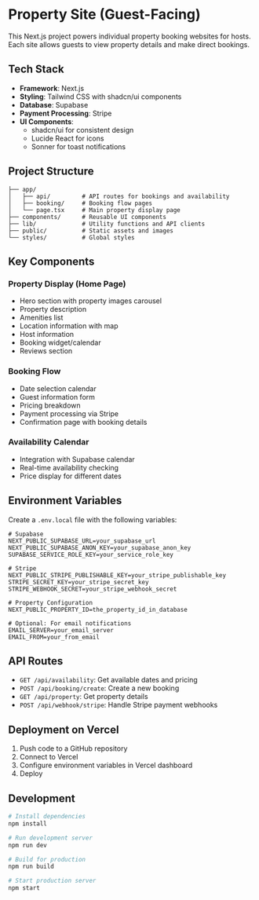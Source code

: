 # Property Site (Guest-Facing)

This Next.js project powers individual property booking websites for hosts. Each site allows guests to view property details and make direct bookings.

## Tech Stack

- **Framework**: Next.js
- **Styling**: Tailwind CSS with shadcn/ui components
- **Database**: Supabase
- **Payment Processing**: Stripe
- **UI Components**: 
  - shadcn/ui for consistent design
  - Lucide React for icons
  - Sonner for toast notifications

## Project Structure

```
├── app/
│   ├── api/         # API routes for bookings and availability
│   ├── booking/     # Booking flow pages
│   └── page.tsx     # Main property display page
├── components/      # Reusable UI components
├── lib/             # Utility functions and API clients
├── public/          # Static assets and images
└── styles/          # Global styles
```

## Key Components

### Property Display (Home Page)
- Hero section with property images carousel
- Property description
- Amenities list
- Location information with map
- Host information
- Booking widget/calendar
- Reviews section

### Booking Flow
- Date selection calendar
- Guest information form
- Pricing breakdown
- Payment processing via Stripe
- Confirmation page with booking details

### Availability Calendar
- Integration with Supabase calendar
- Real-time availability checking
- Price display for different dates

## Environment Variables

Create a `.env.local` file with the following variables:

```
# Supabase
NEXT_PUBLIC_SUPABASE_URL=your_supabase_url
NEXT_PUBLIC_SUPABASE_ANON_KEY=your_supabase_anon_key
SUPABASE_SERVICE_ROLE_KEY=your_service_role_key

# Stripe
NEXT_PUBLIC_STRIPE_PUBLISHABLE_KEY=your_stripe_publishable_key
STRIPE_SECRET_KEY=your_stripe_secret_key
STRIPE_WEBHOOK_SECRET=your_stripe_webhook_secret

# Property Configuration
NEXT_PUBLIC_PROPERTY_ID=the_property_id_in_database

# Optional: For email notifications
EMAIL_SERVER=your_email_server
EMAIL_FROM=your_from_email
```

## API Routes

- `GET /api/availability`: Get available dates and pricing
- `POST /api/booking/create`: Create a new booking
- `GET /api/property`: Get property details
- `POST /api/webhook/stripe`: Handle Stripe payment webhooks

## Deployment on Vercel

1. Push code to a GitHub repository
2. Connect to Vercel
3. Configure environment variables in Vercel dashboard
4. Deploy

## Development

```bash
# Install dependencies
npm install

# Run development server
npm run dev

# Build for production
npm run build

# Start production server
npm start
```
